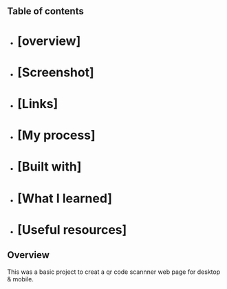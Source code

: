 ## Table of contents
- # [overview]
- # [Screenshot]
- # [Links]
- # [My process]
- # [Built with]
- # [What I learned]
- # [Useful resources]

## Overview
This was a basic project to creat a qr code scannner web page for desktop & mobile.
